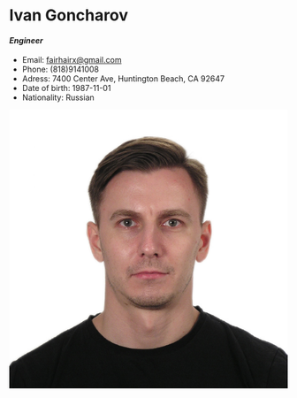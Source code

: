 # Ivan Goncharov

#### ___Engineer___

   *  Email: fairhairx@gmail.com 
   *  Phone: (818)9141008
   *  Adress: 7400 Center Ave, Huntington Beach, CA 92647
   *  Date of birth: 1987-11-01
   *  Nationality: Russian

![этот красавчик](1134.jpg)


